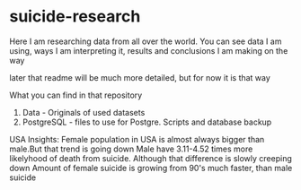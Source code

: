 # suicide-research
Here I am researching data from all over the world. You can see data I am using, ways I am interpreting it, results and conclusions I am making on the way

later that readme will be much more detailed, but for now it is that way

What you can find in that repository

1. Data - Originals of used datasets
2. PostgreSQL - files to use for Postgre. Scripts and database backup

USA Insights:
Female population in USA is almost always bigger than male.But that trend is going down
Male have 3.11-4.52 times more likelyhood of death from suicide. Although that difference is slowly creeping down
Amount of female suicide is growing from 90's much faster, than male suicide
